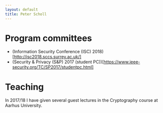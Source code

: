 ```yaml
---
layout: default
title: Peter Scholl
---
```


# Program committees

- (Information Security Conference (ISC) 2018)[http://isc2018.sccs.surrey.ac.uk/]
- (Security & Privacy (S&P) 2017 (student PC))[https://www.ieee-security.org/TC/SP2017/studentpc.html]

# Teaching

In 2017/18 I have given several guest lectures in the Cryptography course at Aarhus University.
